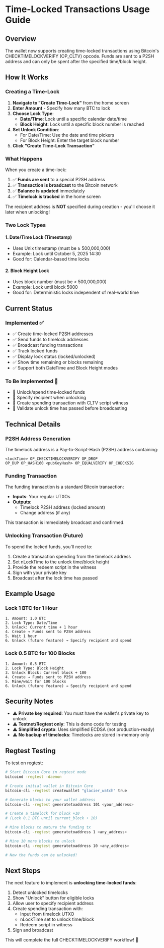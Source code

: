 # Time-Locked Transactions Usage Guide

## Overview
The wallet now supports creating time-locked transactions using Bitcoin's CHECKTIMELOCKVERIFY (OP_CLTV) opcode. Funds are sent to a P2SH address and can only be spent after the specified time/block height.

## How It Works

### Creating a Time-Lock

1. **Navigate to "Create Time-Lock"** from the home screen
2. **Enter Amount** - Specify how many BTC to lock
3. **Choose Lock Type**:
   - **Date/Time**: Lock until a specific calendar date/time
   - **Block Height**: Lock until a specific block number is reached
4. **Set Unlock Condition**:
   - For Date/Time: Use the date and time pickers
   - For Block Height: Enter the target block number
5. **Click "Create Time-Lock Transaction"**

### What Happens

When you create a time-lock:

1. ✅ **Funds are sent** to a special P2SH address
2. ✅ **Transaction is broadcast** to the Bitcoin network
3. ✅ **Balance is updated** immediately
4. ✅ **Timelock is tracked** in the home screen

The recipient address is **NOT** specified during creation - you'll choose it later when unlocking!

### Two Lock Types

#### 1. Date/Time Lock (Timestamp)
- Uses Unix timestamp (must be ≥ 500,000,000)
- Example: Lock until October 5, 2025 14:30
- Good for: Calendar-based time locks

#### 2. Block Height Lock
- Uses block number (must be < 500,000,000)
- Example: Lock until block 5000
- Good for: Deterministic locks independent of real-world time

## Current Status

### Implemented ✅
- ✅ Create time-locked P2SH addresses
- ✅ Send funds to timelock addresses
- ✅ Broadcast funding transactions
- ✅ Track locked funds
- ✅ Display lock status (locked/unlocked)
- ✅ Show time remaining or blocks remaining
- ✅ Support both DateTime and Block Height modes

### To Be Implemented 🔨
- 🔨 Unlock/spend time-locked funds
- 🔨 Specify recipient when unlocking
- 🔨 Create spending transaction with CLTV script witness
- 🔨 Validate unlock time has passed before broadcasting

## Technical Details

### P2SH Address Generation

The timelock address is a Pay-to-Script-Hash (P2SH) address containing:

```
<lockTime> OP_CHECKTIMELOCKVERIFY OP_DROP 
OP_DUP OP_HASH160 <pubKeyHash> OP_EQUALVERIFY OP_CHECKSIG
```

### Funding Transaction

The funding transaction is a standard Bitcoin transaction:
- **Inputs**: Your regular UTXOs
- **Outputs**: 
  - Timelock P2SH address (locked amount)
  - Change address (if any)

This transaction is immediately broadcast and confirmed.

### Unlocking Transaction (Future)

To spend the locked funds, you'll need to:
1. Create a transaction spending from the timelock address
2. Set nLockTime to the unlock time/block height
3. Provide the redeem script in the witness
4. Sign with your private key
5. Broadcast after the lock time has passed

## Example Usage

### Lock 1 BTC for 1 Hour
```
1. Amount: 1.0 BTC
2. Lock Type: Date/Time
3. Unlock: Current time + 1 hour
4. Create → Funds sent to P2SH address
5. Wait 1 hour
6. Unlock (future feature) → Specify recipient and spend
```

### Lock 0.5 BTC for 100 Blocks
```
1. Amount: 0.5 BTC
2. Lock Type: Block Height
3. Unlock Block: Current block + 100
4. Create → Funds sent to P2SH address
5. Mine/wait for 100 blocks
6. Unlock (future feature) → Specify recipient and spend
```

## Security Notes

- ⚠️ **Private key required**: You must have the wallet's private key to unlock
- ⚠️ **Testnet/Regtest only**: This is demo code for testing
- ⚠️ **Simplified crypto**: Uses simplified ECDSA (not production-ready)
- ⚠️ **No backup of timelocks**: Timelocks are stored in-memory only

## Regtest Testing

To test on regtest:

```bash
# Start Bitcoin Core in regtest mode
bitcoind -regtest -daemon

# Create initial wallet in Bitcoin Core
bitcoin-cli -regtest createwallet "glacier_watch" true

# Generate blocks to your wallet address
bitcoin-cli -regtest generatetoaddress 101 <your_address>

# Create a timelock for block +10
# (Lock 0.1 BTC until current_block + 10)

# Mine blocks to mature the funding tx
bitcoin-cli -regtest generatetoaddress 1 <any_address>

# Mine 10 more blocks to unlock
bitcoin-cli -regtest generatetoaddress 10 <any_address>

# Now the funds can be unlocked!
```

## Next Steps

The next feature to implement is **unlocking time-locked funds**:

1. Detect unlocked timelocks
2. Show "Unlock" button for eligible locks
3. Allow user to specify recipient address
4. Create spending transaction with:
   - Input from timelock UTXO
   - nLockTime set to unlock time/block
   - Redeem script in witness
5. Sign and broadcast

This will complete the full CHECKTIMELOCKVERIFY workflow! 🚀
